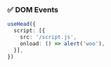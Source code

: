 ### ✅ DOM Events

```ts twoslash
useHead({
  script: [{
    src: '/script.js',
    onload: () => alert('woo'),
  }],
})
```

